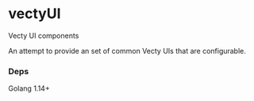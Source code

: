 # vectyUI
Vecty UI components

An attempt to provide an set of common Vecty UIs that are configurable. 


### Deps
Golang 1.14+